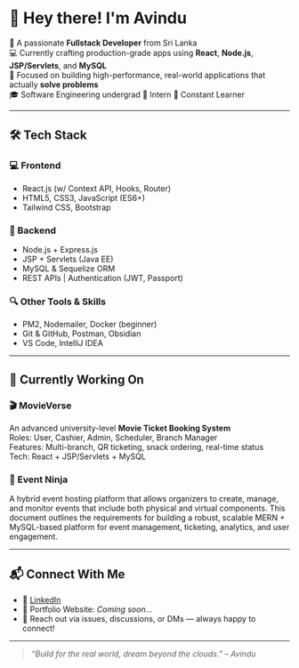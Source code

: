 # 👋 Hey there! I'm Avindu

🚀 A passionate **Fullstack Developer** from Sri Lanka  
💻 Currently crafting production-grade apps using **React**, **Node.js**, **JSP/Servlets**, and **MySQL**  
🎯 Focused on building high-performance, real-world applications that actually **solve problems**  
🎓 Software Engineering undergrad
🔧 Intern
🧠 Constant Learner

---

## 🛠 Tech Stack

### 💻 Frontend
- React.js (w/ Context API, Hooks, Router)
- HTML5, CSS3, JavaScript (ES6+)
- Tailwind CSS, Bootstrap

### 🔧 Backend
- Node.js + Express.js
- JSP + Servlets (Java EE)
- MySQL & Sequelize ORM
- REST APIs | Authentication (JWT, Passport)

### 🔍 Other Tools & Skills
- PM2, Nodemailer, Docker (beginner)
- Git & GitHub, Postman, Obsidian
- VS Code, IntelliJ IDEA

---

## 🧠 Currently Working On

### 🎬 MovieVerse
An advanced university-level **Movie Ticket Booking System**  
Roles: User, Cashier, Admin, Scheduler, Branch Manager  
Features: Multi-branch, QR ticketing, snack ordering, real-time status  
Tech: React + JSP/Servlets + MySQL

### 🌲 Event Ninja
A hybrid event hosting platform that allows organizers to create, manage, and monitor events that include both physical and virtual components. This document outlines the requirements for building a robust, scalable MERN + MySQL-based platform for event management, ticketing, analytics, and user engagement.


---

## 📬 Connect With Me

- 💼 [LinkedIn](www.linkedin.com/in/avindu-vidusanka-b5989522a)
- 🧠 Portfolio Website: *Coming soon...*
- 💌 Reach out via issues, discussions, or DMs — always happy to connect!

---

> *“Build for the real world, dream beyond the clouds.” – Avindu*

